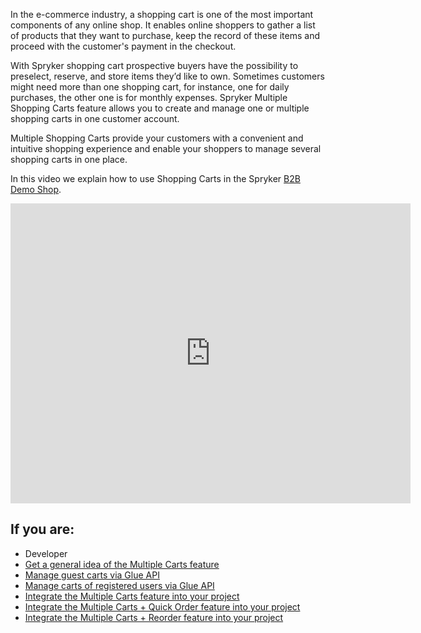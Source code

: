 In the e-commerce industry, a shopping cart is one of the most important components of any online shop. It enables online shoppers to gather a list of products that they want to purchase, keep the record of these items and proceed with the customer's payment in the checkout.

With Spryker shopping cart prospective buyers have the possibility to preselect, reserve, and store items they’d like to own. Sometimes customers might need more than one shopping cart, for instance, one for daily purchases, the other one is for monthly expenses. Spryker Multiple Shopping Carts feature allows you to create and manage one or multiple shopping carts in one customer account.

Multiple Shopping Carts provide your customers with a convenient and intuitive shopping experience and enable your shoppers to manage several shopping carts in one place.

In this video we explain how to use Shopping Carts in the Spryker [B2B Demo Shop](https://documentation.spryker.com/docs/b2b-suite).
<iframe src="https://fast.wistia.net/embed/iframe/s776wlo9ds" title="How to use Shopping Carts in Spryker" allowtransparency="true" frameborder="0" scrolling="no" class="wistia_embed" name="wistia_embed" allowfullscreen="0" mozallowfullscreen="0" webkitallowfullscreen="0" oallowfullscreen="0" msallowfullscreen="0" width="640" height="480"></iframe>

## If you are:

<div class="mr-container">
    <div class="mr-list-container">
        <!-- col1 -->
        <div class="mr-col">
            <ul class="mr-list mr-list-green">
                <li class="mr-title">Developer</li>
                <li><a href="https://documentation.spryker.com/docs/multiple-carts-overview" class="mr-link">Get a general idea of the Multiple Carts feature</a></li>
                <li><a href="https://documentation.spryker.com/docs/en/managing-guest-carts" class="mr-link">Manage guest carts via Glue API</a></li>
                <li><a href="https://documentation.spryker.com/docs/en/managing-carts-of-registered-users" class="mr-link">Manage carts of registered users via Glue API</a></li>
                <li><a href="https://documentation.spryker.com/docs/multiple-carts-feature-integration" class="mr-link">Integrate the Multiple Carts feature into your project</a></li>
                <li><a href="https://documentation.spryker.com/docs/multiple-carts-quick-order-integration" class="mr-link">Integrate the Multiple Carts + Quick Order feature into your project</a></li>
                <li><a href="https://documentation.spryker.com/docs/multiple-carts-reorder-feature-integration" class="mr-link">Integrate the Multiple Carts + Reorder feature into your project</a></li> 
            </ul>
        </div>
        <!-- col3 -->
    </div>
</div>